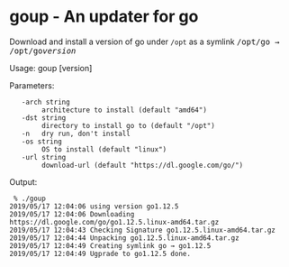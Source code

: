 # goup - An updater for go

Download and install a version of go under `/opt` as a symlink <tt>/opt/go → /opt/go<i>version</i></tt>

Usage: goup [version]

Parameters:

```
   -arch string
     	architecture to install (default "amd64")
   -dst string
     	directory to install go to (default "/opt")
   -n	dry run, don't install
   -os string
     	OS to install (default "linux")
   -url string
     	download-url (default "https://dl.google.com/go/")
```

Output:

     % ./goup
    2019/05/17 12:04:06 using version go1.12.5
    2019/05/17 12:04:06 Downloading https://dl.google.com/go/go1.12.5.linux-amd64.tar.gz
    2019/05/17 12:04:43 Checking Signature go1.12.5.linux-amd64.tar.gz
    2019/05/17 12:04:44 Unpacking go1.12.5.linux-amd64.tar.gz
    2019/05/17 12:04:49 Creating symlink go → go1.12.5
    2019/05/17 12:04:49 Ugprade to go1.12.5 done.

